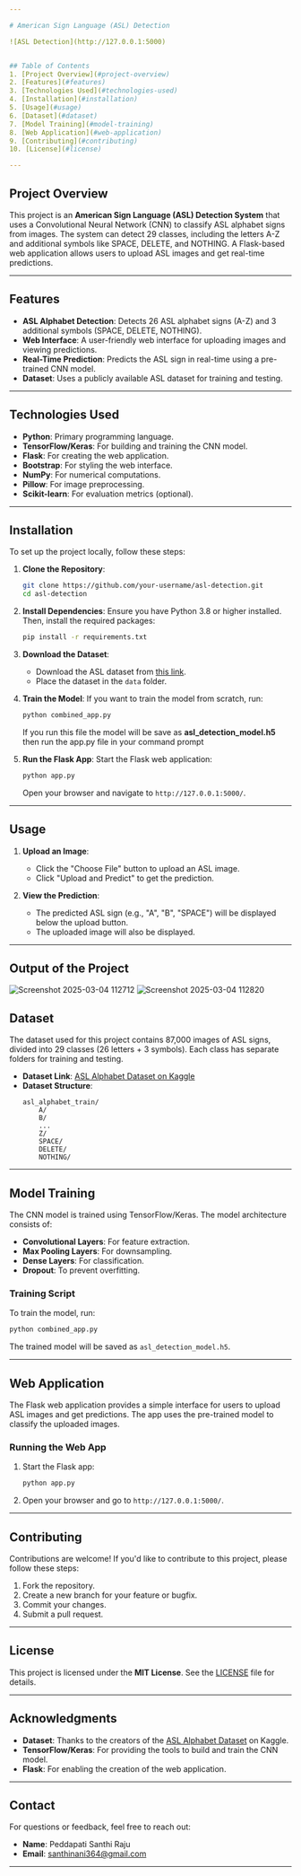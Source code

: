 ```yaml
---

# American Sign Language (ASL) Detection

![ASL Detection](http://127.0.0.1:5000)  


## Table of Contents
1. [Project Overview](#project-overview)
2. [Features](#features)
3. [Technologies Used](#technologies-used)
4. [Installation](#installation)
5. [Usage](#usage)
6. [Dataset](#dataset)
7. [Model Training](#model-training)
8. [Web Application](#web-application)
9. [Contributing](#contributing)
10. [License](#license)

---
```


## Project Overview
This project is an **American Sign Language (ASL) Detection System** that uses a Convolutional Neural Network (CNN) to classify ASL alphabet signs from images. The system can detect 29 classes, including the letters A-Z and additional symbols like SPACE, DELETE, and NOTHING. A Flask-based web application allows users to upload ASL images and get real-time predictions.

---

## Features
- **ASL Alphabet Detection**: Detects 26 ASL alphabet signs (A-Z) and 3 additional symbols (SPACE, DELETE, NOTHING).
- **Web Interface**: A user-friendly web interface for uploading images and viewing predictions.
- **Real-Time Prediction**: Predicts the ASL sign in real-time using a pre-trained CNN model.
- **Dataset**: Uses a publicly available ASL dataset for training and testing.

---

## Technologies Used
- **Python**: Primary programming language.
- **TensorFlow/Keras**: For building and training the CNN model.
- **Flask**: For creating the web application.
- **Bootstrap**: For styling the web interface.
- **NumPy**: For numerical computations.
- **Pillow**: For image preprocessing.
- **Scikit-learn**: For evaluation metrics (optional).

---

## Installation
To set up the project locally, follow these steps:

1. **Clone the Repository**:
   ```bash
   git clone https://github.com/your-username/asl-detection.git
   cd asl-detection
   ```

2. **Install Dependencies**:
   Ensure you have Python 3.8 or higher installed. Then, install the required packages:
   ```bash
   pip install -r requirements.txt
   ```

3. **Download the Dataset**:
   - Download the ASL dataset from [this link](https://www.kaggle.com/datasets/grassknoted/asl-alphabet).
   - Place the dataset in the `data` folder.

4. **Train the Model**:
   If you want to train the model from scratch, run:
   ```bash
   python combined_app.py
   ```
   If you run this file the model will be save as **asl_detection_model.h5** then run the app.py file in your command prompt

5. **Run the Flask App**:
   Start the Flask web application:
   ```bash
   python app.py
   ```
   Open your browser and navigate to `http://127.0.0.1:5000/`.

---

## Usage
1. **Upload an Image**:
   - Click the "Choose File" button to upload an ASL image.
   - Click "Upload and Predict" to get the prediction.

2. **View the Prediction**:
   - The predicted ASL sign (e.g., "A", "B", "SPACE") will be displayed below the upload button.
   - The uploaded image will also be displayed.

---

## Output of the Project
![Screenshot 2025-03-04 112712](https://github.com/user-attachments/assets/13ccc05d-1309-4c93-997a-b8039566dc8c)
![Screenshot 2025-03-04 112820](https://github.com/user-attachments/assets/3009f54c-56a4-4e6c-88e9-e2573d5544b9)



## Dataset
The dataset used for this project contains 87,000 images of ASL signs, divided into 29 classes (26 letters + 3 symbols). Each class has separate folders for training and testing.

- **Dataset Link**: [ASL Alphabet Dataset on Kaggle](https://www.kaggle.com/datasets/grassknoted/asl-alphabet)
- **Dataset Structure**:
  ```
  asl_alphabet_train/
      A/
      B/
      ...
      Z/
      SPACE/
      DELETE/
      NOTHING/
  ```

---

## Model Training
The CNN model is trained using TensorFlow/Keras. The model architecture consists of:
- **Convolutional Layers**: For feature extraction.
- **Max Pooling Layers**: For downsampling.
- **Dense Layers**: For classification.
- **Dropout**: To prevent overfitting.

### Training Script
To train the model, run:
```bash
python combined_app.py
```
The trained model will be saved as `asl_detection_model.h5`.

---

## Web Application
The Flask web application provides a simple interface for users to upload ASL images and get predictions. The app uses the pre-trained model to classify the uploaded images.

### Running the Web App
1. Start the Flask app:
   ```bash
   python app.py
   ```
2. Open your browser and go to `http://127.0.0.1:5000/`.

---

## Contributing
Contributions are welcome! If you'd like to contribute to this project, please follow these steps:
1. Fork the repository.
2. Create a new branch for your feature or bugfix.
3. Commit your changes.
4. Submit a pull request.

---

## License
This project is licensed under the **MIT License**. See the [LICENSE](LICENSE) file for details.

---

## Acknowledgments
- **Dataset**: Thanks to the creators of the [ASL Alphabet Dataset](https://www.kaggle.com/datasets/grassknoted/asl-alphabet) on Kaggle.
- **TensorFlow/Keras**: For providing the tools to build and train the CNN model.
- **Flask**: For enabling the creation of the web application.

---

## Contact
For questions or feedback, feel free to reach out:
- **Name**: Peddapati Santhi Raju
- **Email**: santhinani364@gmail.com
---
